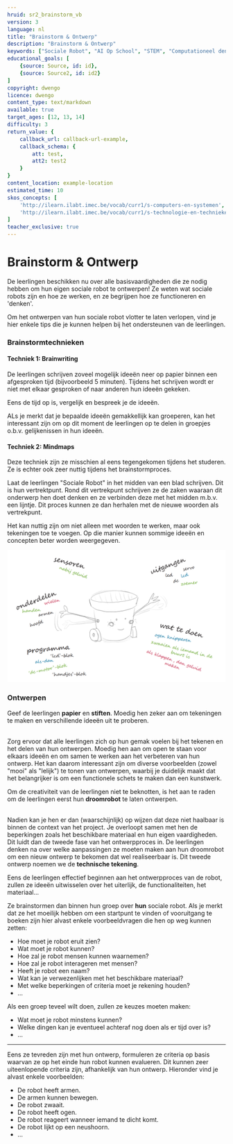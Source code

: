 ```yaml
---
hruid: sr2_brainstorm_vb
version: 3
language: nl
title: "Brainstorm & Ontwerp"
description: "Brainstorm & Ontwerp"
keywords: ["Sociale Robot", "AI Op School", "STEM", "Computationeel denken", "Grafisch programmeren"]
educational_goals: [
    {source: Source, id: id}, 
    {source: Source2, id: id2}
]
copyright: dwengo
licence: dwengo
content_type: text/markdown
available: true
target_ages: [12, 13, 14]
difficulty: 3
return_value: {
    callback_url: callback-url-example,
    callback_schema: {
        att: test,
        att2: test2
    }
}
content_location: example-location
estimated_time: 10
skos_concepts: [
    'http://ilearn.ilabt.imec.be/vocab/curr1/s-computers-en-systemen', 
    'http://ilearn.ilabt.imec.be/vocab/curr1/s-technologie-en-technieken'
]
teacher_exclusive: true
---
```


# Brainstorm & Ontwerp

De leerlingen beschikken nu over alle basisvaardigheden die ze nodig hebben om hun eigen sociale robot te ontwerpen! Ze weten wat sociale robots zijn en hoe ze werken, en ze begrijpen hoe ze functioneren en 'denken'.

Om het ontwerpen van hun sociale robot vlotter te laten verlopen, vind je hier enkele tips die je kunnen helpen bij het ondersteunen van de leerlingen.


### Brainstormtechnieken

#### Techniek 1: Brainwriting

De leerlingen schrijven zoveel mogelijk ideeën neer op papier binnen een afgesproken tijd (bijvoorbeeld 5 minuten). Tijdens het schrijven wordt er niet met elkaar gesproken of naar anderen hun ideeën gekeken.

Eens de tijd op is, vergelijk en bespreek je de ideeën.

<div class="alert alert-box alert-success">
ALs je merkt dat je bepaalde ideeën gemakkellijk kan groeperen, kan het interessant zijn om op dit moment de leerlingen op te delen in groepjes o.b.v. gelijkenissen in hun ideeën.
</div>


#### Techniek 2: Mindmaps

Deze techniek zijn ze misschien al eens tegengekomen tijdens het studeren. Ze is echter ook zeer nuttig tijdens het brainstormproces.

Laat de leerlingen "Sociale Robot" in het midden van een blad schrijven. Dit is hun vertrektpunt. Rond dit vertrekpunt schrijven ze de zaken waaraan dit onderwerp hen doet denken en ze verbinden deze met het midden m.b.v. een lijntje. Dit proces kunnen ze dan herhalen met de nieuwe woorden als vertrekpunt.

<div class="alert alert-box alert-success">
Het kan nuttig zijn om niet alleen met woorden te werken, maar ook tekeningen toe te voegen. Op die manier kunnen sommige ideeën en concepten beter worden weergegeven.
</div>

![](embed/brainstorm.png "Brainstorm")


### Ontwerpen

<div class="alert alert-box alert-success">
Geef de leerlingen <strong>papier</strong> en <strong>stiften</strong>. Moedig hen zeker aan om tekeningen te maken en verschillende ideeën uit te proberen.<br><br>

Zorg ervoor dat alle leerlingen zich op hun gemak voelen bij het tekenen en het delen van hun ontwerpen. Moedig hen aan om open te staan voor elkaars ideeën en om samen te werken aan het verbeteren van hun ontwerp. Het kan daarom interessant zijn om diverse voorbeelden (zowel "mooi" als "lelijk") te tonen van ontwerpen, waarbij je duidelijk maakt dat het belangrijker is om een functionele schets te maken dan een kunstwerk.
</div>

<div class="alert alert-box alert-danger">
Om de creativiteit van de leerlingen niet te beknotten, is het aan te raden om de leerlingen eerst hun <strong>droomrobot</strong> te laten ontwerpen.<br><br>

Nadien kan je hen er dan (waarschijnlijk) op wijzen dat deze niet haalbaar is binnen de context van het project. Je overloopt samen met hen de beperkingen zoals het beschikbare materiaal en hun eigen vaardigheden. Dit luidt dan de tweede fase van het ontwerpproces in. De leerlingen denken na over welke aanpassingen ze moeten maken aan hun droomrobot om een nieuw ontwerp te bekomen dat wel realiseerbaar is. Dit tweede ontwerp noemen we de <strong>technische tekening</strong>.
</div>

Eens de leerlingen effectief beginnen aan het ontwerpproces van de robot, zullen ze ideeën uitwisselen over het uiterlijk, de functionaliteiten, het materiaal...

Ze brainstormen dan binnen hun groep over **hun** sociale robot. Als je merkt dat ze het moeilijk hebben om een startpunt te vinden of vooruitgang te boeken zijn hier alvast enkele voorbeeldvragen die hen op weg kunnen zetten:

* Hoe moet je robot eruit zien?
* Wat moet je robot kunnen?
* Hoe zal je robot mensen kunnen waarnemen?
* Hoe zal je robot interageren met mensen?
* Heeft je robot een naam?
* Wat kan je verwezenlijken met het beschikbare materiaal?
* Met welke beperkingen of criteria moet je rekening houden?
* ...

Als een groep teveel wilt doen, zullen ze keuzes moeten maken:

* Wat moet je robot minstens kunnen?
* Welke dingen kan je eventueel achteraf nog doen als er tijd over is?
* ...

---
Eens ze tevreden zijn met hun ontwerp, formuleren ze criteria op basis waarvan ze op het einde hun robot kunnen evalueren. Dit kunnen zeer uiteenlopende criteria zijn, afhankelijk van hun ontwerp. Hieronder vind je alvast enkele voorbeelden:

* De robot heeft armen.
* De armen kunnen bewegen.
* De robot zwaait.
* De robot heeft ogen.
* De robot reageert wanneer iemand te dicht komt.
* De robot lijkt op een neushoorn.
* ...
